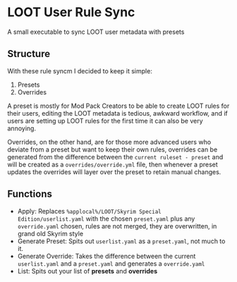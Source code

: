 # LOOT User Rule Sync
A small executable to sync LOOT user metadata with presets

## Structure
With these rule syncm I decided to keep it simple:

1. Presets
2. Overrides

A preset is mostly for Mod Pack Creators to be able to create LOOT rules for their users, editing the LOOT metadata is tedious, awkward workflow,
and if users are setting up LOOT rules for the first time it can also be very annoying.

Overrides, on the other hand, are for those more advanced users who deviate from a preset but want to keep their own rules, overrides can be generated from the difference between the `current ruleset - preset` and will be created as a `overrides/override.yml` file, then whenever a preset updates the overrides will layer over the preset to retain manual changes. 

## Functions

- Apply: Replaces `%applocal%/LOOT/Skyrim Special Edition/userlist.yaml` with the chosen `preset.yaml` plus any `override.yaml` chosen, rules are not merged, they are overwritten, in grand old Skyrim style
- Generate Preset: Spits out `userlist.yaml` as a `preset.yaml`, not much to it.
- Generate Override: Takes the difference between the current `userlist.yaml` and a `preset.yaml` and generates a `override.yaml`
- List: Spits out your list of **presets** and **overrides**
